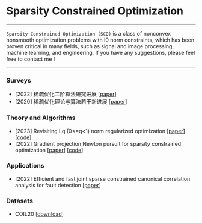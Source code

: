 # Sparsity Constrained Optimization

----

`Sparsity Constrained Optimization (SCO)` is a class of nonconvex nonsmooth optimization problems with l0 norm constraints, which has been proven critical in many fields, such as signal and image processing, machine learning, and engineering. If you have any suggestions, please feel free to contact me !

----

### Surveys
* \[2022\] 稀疏优化二阶算法研究进展 [[paper](https://computmath.cjoe.ac.cn/szjs/CN/10.12288/szjs.s2021-0759)]
* \[2020\] 稀疏优化理论与算法若干新进展 [[paper](https://www.ort.shu.edu.cn/CN/10.15960/j.cnki.issn.1007-6093.2020.04.001)]

### Theory and Algorithms
* \[2023\] Revisiting Lq (0<=q<1) norm regularized optimization [[paper](https://arxiv.org/abs/2306.14394)] [[code](https://github.com/ShenglongZhou/PSNP)]
* \[2022\] Gradient projection Newton pursuit for sparsity constrained optimization [[paper](https://www.sciencedirect.com/science/article/pii/S1063520322000458)] [[code](https://github.com/ShenglongZhou/GPNP)]

### Applications
* \[2022\] Efficient and fast joint sparse constrained canonical correlation analysis for fault detection [[paper](https://ieeexplore.ieee.org/abstract/document/9887978)] 


### Datasets
* COIL20 [[download](https://pan.baidu.com/s/1pKM1VCn)]  



